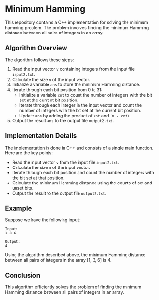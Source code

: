 # Minimum Hamming

This repository contains a C++ implementation for solving the minimum hamming problem. The problem involves finding the minimum Hamming distance between all pairs of integers in an array.

## Algorithm Overview

The algorithm follows these steps:

1. Read the input vector `v` containing integers from the input file `input2.txt`.
2. Calculate the size `n` of the input vector.
3. Initialize a variable `ans` to store the minimum Hamming distance.
4. Iterate through each bit position from 0 to 31:
   - Initialize a variable `cnt` to count the number of integers with the bit set at the current bit position.
   - Iterate through each integer in the input vector and count the number of integers with the bit set at the current bit position.
   - Update `ans` by adding the product of `cnt` and `(n - cnt)`.
5. Output the result `ans` to the output file `output2.txt`.

## Implementation Details

The implementation is done in C++ and consists of a single main function. Here are the key points:

- Read the input vector `v` from the input file `input2.txt`.
- Calculate the size `n` of the input vector.
- Iterate through each bit position and count the number of integers with the bit set at that position.
- Calculate the minimum Hamming distance using the counts of set and unset bits.
- Output the result to the output file `output2.txt`.

## Example

Suppose we have the following input:

```
Input:
1 3 6
```
```
Output:
4
```
Using the algorithm described above, the minimum Hamming distance between all pairs of integers in the array [1, 3, 6] is 4.

## Conclusion

This algorithm efficiently solves the problem of finding the minimum Hamming distance between all pairs of integers in an array.
